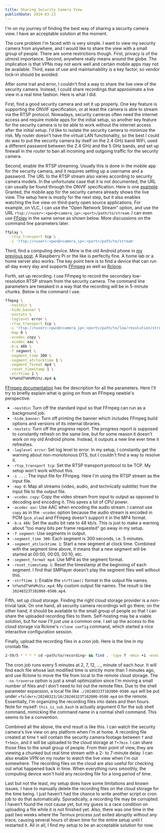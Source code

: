 ```yaml
---
title: Sharing Security Camera View
publishDate: 2024-03-23
---
```


I'm on my journey of finding the best way of sharing a security camera view. I have an acceptable solution at the moment.

The core problem I'm faced with is very simple. I want to view my security camera from anywhere, and I would like to share the view with a small group of people. There are some restrictions though. First, privacy is of the utmost importance. Second, anywhere really means around the globe. The implication is that VPNs may not work well and certain mobile apps may not be available. Third, ease of use and maintainability is a key factor, so vendor lock-in should be avoided.

After some trail and error, I couldn't find a way to share the live view of the security camera. Instead, I could share recordings that approximate a live view in a real time fashion. Here is what I did.

First, find a good security camera and set it up properly. One key feature is supporting the ONVIF specification, or at least the camera is able to stream via the RTSP protocol. Nowadays, security cameras often need the internet access and require mobile apps for the initial setup, so another key feature for the security camera is to be able to work without the internet access after the initial setup. I'd like to isolate the security camera to minimize the risk. My router doesn't have the virtual LAN functionality, so the best I could do was to put the security camera by itself on the 2.4 GHz band WiFi, used a different password between the 2.4 GHz and the 5 GHz bands, and set up firewall in the router to ban all incoming and outgoing traffic for the security camera.

Second, enable the RTSP streaming. Usually this is done in the mobile app for the security camera, and it requires setting up a username and a password. The URL to the RTSP stream also varies according to security camera models. In the unfortunate case that it is not documented, the URL can usually be found through the ONVIF specification. Here is one [example](https://superuser.com/a/1711576). Granted, the mobile app for the security camera already shows the live view. The setup here is mostly for the next step, but it also enables watching the live view on third-party open source applications. For example, on VLC, I can use the "Open Network Stream" option, and use the URL `rtsp://<user>:<pw>@<camera_ip>:<port>/path/to/stream`. I can even use [FFplay](https://ffmpeg.org/ffplay.html) in the same sense as shown below. More discussions on the command line parameters later.

```bash
ffplay \
  -rtsp_transport tcp \
  -i 'rtsp://<user>:<pw>@<camera_ip>:<port>/path/to/stream'
```

Third, find a computing device. Mine is the old Android phone in [my previous post](/posts/repurposing-an-old-android-phone/). A Raspberry Pi or the like is perfectly fine. A home lab or a home server also works. The key point here is to find a device that can run all day every day and supports [FFmpeg](https://ffmpeg.org/) as well as [Rclone](https://rclone.org/).

Forth, set up recording. I use FFmpeg to record the secondary low-resolution RTSP stream from the security camera. The command line parameters are tweaked in a way that the recording will be in 5-minute chunks. Below is the command I use.

```bash
ffmpeg \
  -nostdin \
  -hide_banner \
  -nostats \
  -loglevel error \
  -rtsp_transport tcp \
  -i 'rtsp://<user>:<pw>@<camera_ip>:<port>/path/to/low/resolution/stream' \
  -map 0 \
  -vcodec copy \
  -acodec aac \
  -b:a 48k \
  -f segment \
  -segment_time 300 \
  -segment_atclocktime 1 \
  -segment_format mp4 \
  -reset_timestamp 1 \
  -strftime 1 \
  %Y%m%dT%H%M%S%z.mp4 &
```

[FFmpeg documentation](https://ffmpeg.org/ffmpeg.html) has the description for all the parameters. Here I'll try to briefly explain what is going on from an FFmpeg newbie's perspective.

- `-nostdin`: Turn off the standard input so that FFmpeg can run as a background job.
- `-hide_banner`: Turn off printing the banner which includes FFmpeg build options and versions of its internal libraries.
- `-nostats`: Turn off the progress report. The progress report is supposed to constantly refresh on the same line, but for some reason it doesn't work on my old Android phone. Instead, it outputs a new line ever time it refreshes.
- `-loglevel error`: Set log level to error. In my setup, I constantly get the warning about non-monotonous DTS, but I couldn't find a way to resolve it.
- `-rtsp_transport tcp`: Set the RTSP transport protocol to be TCP. My setup won't work without this.
- `-i ...`: The input file for FFmpeg. Here I'm using the RTSP stream as the input file.
- `-map 0`: Map all streams (video, audio, and technically subtitle) from the input file to the output file.
- `-vcodec copy`: Copy the video stream from input to output as opposed to decoding and encoding it. This saves a lot of CPU power.
- `-acodec aac`: Use AAC when encoding the audio stream. I cannot use `copy` as in the `-vcodec` option because the audio stream is encoded in PCM (`pcm_alaw`) and FFmpeg doesn't support it in the MP4 format.
- `-b:a 48k`: Set the audio bit rate to 48 kb/s. This is just to make a warning about "too many bits per frame requested" go away in my setup.
- `-f segment`: Use segments in output.
- `-segment_time 300`: Each segment is 300 seconds, i.e. 5 minutes.
- `-segment_atclocktime 1`: Start a new segment at clock time. Combined with the segment time above, it means that a new segment will be started at 00:00, 00:05, 00:10, etc.
- `-segment_format mp4`: Use MP4 as the segment format.
- `-reset_timestamp 1`: Reset the timestamp at the beginning of each segment. I find that SMPlayer doesn't play the segment files well without this.
- `-strftime 1`: Enable the `strftime()` format in the output file names.
- `%Y%m%dT%H%M%S%z.mp4`: My custom output file names. The result is like `20240323T102000-0500.mp4`.

Fifth, set up cloud storage. Finding the right cloud storage provider is a non-trivial task. On one hand, all security camera recordings will go there; on the other hand, it should be available to the small group of people so that I can share the uploaded recording files to them. Self-hosting may be a viable solution, but for now I'll just use a common one. I set up the access to the cloud storage via Rclone's `rclone config` command, which started a nice interactive configuration session.

Finally, upload the recording files in a cron job. Here is the line in my crontab file.

```bash
2-59/5 * * * * cd <path/to/recording> && find . -type f -mmin +1 -exec bash -c 'rclone moveto --no-traverse $1 <remote>:<folder>/${1:2:8}/${1:11:2}/${1:2}' this_is_sub_bash {} \;
```

The cron job runs every 5 minutes at 2, 7, 12, ..., minute of each hour. It will find each file whose last modified time is strictly more than 1 minutes ago, and use Rclone to move the file from local to the remote cloud storage. The `--no-traverse` option is just a small optimization since I'm moving a small number of files and I don't need to list out the remote files. Due to the shell parameter expansion, a local file like `./20240323T102000-0500.mp4` will be put under `<folder>/20240323/10/20240323T102000-0500.mp4` on the remote. Essentially, I'm organizing the recording files into dates and then hours. Note for myself: `this_is_sub_bash` is actually argument 0 for the sub shell command, mimicking the command name in a normal shell command. This seems to be a convention.

Combined all the above, the end result is like this. I can watch the security camera's live view on any platform when I'm at home. A recording file created at time `T` will contain the security camera footage between `T` and `T+5min`, and it will be uploaded to the cloud storage at `T+7min`. I can share those files to the small group of people. From their point of view, they are viewing a chunked but real time stream with a 2- to 7-minute delay. I can also enable VPN on my router to watch the live view when I'm out somewhere. The recording files on the cloud are also useful for checking out what happened back in time. When everything runs smoothly, the computing device won't hold any recording file for a long period of time.

Last but not the least, my setup does have some limitations and known issues. I have to manually delete the recording files on the cloud storage for the time being. I just haven't had the chance to write another script or cron job to do that automatically. Sporadically, a recording file may be corrupted. I haven't found the root cause yet, but my guess is a race condition on uploading a file while it is not finished yet. Also, there was one time in the past two weeks where the Termux process just exited abruptly without any trace, causing several hours of down time for the entire setup until I restarted it. All in all, I find my setup to be an acceptable solution for now.
